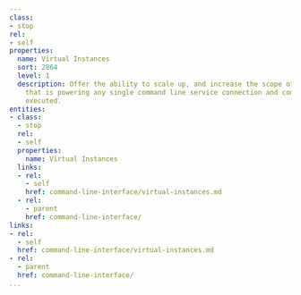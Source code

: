 ```yaml
---
class:
- stop
rel:
- self
properties:
  name: Virtual Instances
  sort: 2864
  level: 1
  description: Offer the ability to scale up, and increase the scope of virtual instance
    that is powering any single command line service connection and command being
    executed.
entities:
- class:
  - stop
  rel:
  - self
  properties:
    name: Virtual Instances
  links:
  - rel:
    - self
    href: command-line-interface/virtual-instances.md
  - rel:
    - parent
    href: command-line-interface/
links:
- rel:
  - self
  href: command-line-interface/virtual-instances.md
- rel:
  - parent
  href: command-line-interface/
...
```

